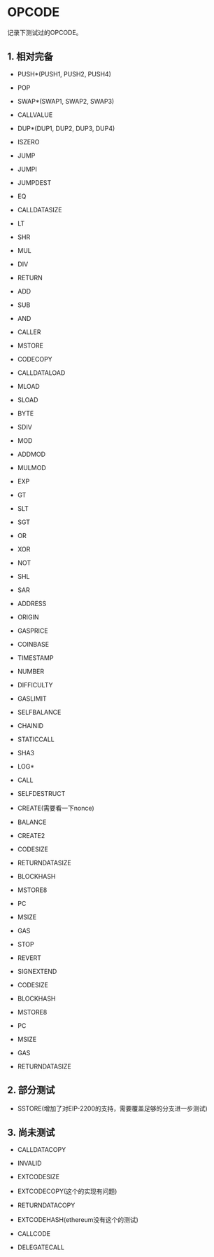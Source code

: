 # OPCODE

记录下测试过的OPCODE。

## 1. 相对完备

- PUSH*(PUSH1, PUSH2, PUSH4)
- POP
- SWAP*(SWAP1, SWAP2, SWAP3)
- CALLVALUE
- DUP*(DUP1, DUP2, DUP3, DUP4)
- ISZERO
- JUMP
- JUMPI
- JUMPDEST
- EQ
- CALLDATASIZE
- LT
- SHR
- MUL
- DIV
- RETURN
- ADD
- SUB
- AND
- CALLER
- MSTORE
- CODECOPY
- CALLDATALOAD
- MLOAD
- SLOAD
- BYTE
- SDIV
- MOD
- ADDMOD
- MULMOD
- EXP
- GT
- SLT
- SGT
- OR
- XOR
- NOT
- SHL
- SAR
- ADDRESS
- ORIGIN
- GASPRICE
- COINBASE
- TIMESTAMP
- NUMBER
- DIFFICULTY
- GASLIMIT
- SELFBALANCE
- CHAINID
- STATICCALL
- SHA3
- LOG*
- CALL
- SELFDESTRUCT
- CREATE(需要看一下nonce)
- BALANCE
- CREATE2

- CODESIZE
- RETURNDATASIZE
- BLOCKHASH
- MSTORE8
- PC
- MSIZE
- GAS
- STOP
- REVERT
- SIGNEXTEND
- CODESIZE
- BLOCKHASH
- MSTORE8
- PC
- MSIZE
- GAS
- RETURNDATASIZE

## 2. 部分测试

- SSTORE(增加了对EIP-2200的支持，需要覆盖足够的分支进一步测试)

## 3. 尚未测试

- CALLDATACOPY
- INVALID

- EXTCODESIZE
- EXTCODECOPY(这个的实现有问题)
- RETURNDATACOPY


- EXTCODEHASH(ethereum没有这个的测试)

- CALLCODE
- DELEGATECALL
